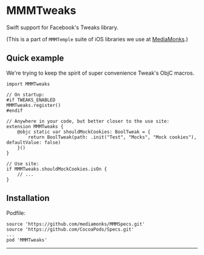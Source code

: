 # MMMTweaks

Swift support for Facebook's Tweaks library.

(This is a part of `MMMTemple` suite of iOS libraries we use at [MediaMonks](https://www.mediamonks.com/).)

## Quick example

We're trying to keep the spirit of super convenience Tweak's ObjC macros. 

	import MMMTweaks
	
	// On startup:
	#if TWEAKS_ENABLED
	MMMTweaks.register()
	#endif
	
	// Anywhere in your code, but better closer to the use site:
	extension MMMTweaks {
		@objc static var shouldMockCookies: BoolTweak = {
			return BoolTweak(path: .init("Test", "Mocks", "Mock cookies"), defaultValue: false)
		}()
	}
	
	// Use site:
	if MMMTweaks.shouldMockCookies.isOn {
		// ...
	}

## Installation

Podfile:

```
source 'https://github.com/mediamonks/MMMSpecs.git'
source 'https://github.com/CocoaPods/Specs.git'
...
pod 'MMMTweaks'
```

---
